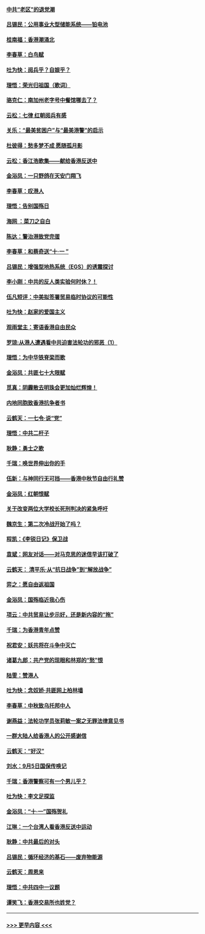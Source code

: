 #### [中共“老区”的退党潮](../pages/nsc993/n11545995.md?t=09260011) 
#### [吕锡民：公用事业大型储能系统——铅电池](../pages/nsc993/n11545701.md?t=09260011) 
#### [桂南福：香港潮涌北](../pages/nsc993/n11545682.md?t=09260011) 
#### [李春草：白鸟赋](../pages/nsc993/n11545663.md?t=09260011) 
#### [吐为快：阅兵乎？自娱乎？](../pages/nsc993/n11545625.md?t=09260011) 
#### [理悟：荣光归祖国（歌词）](../pages/nsc993/n11545616.md?t=09260011) 
#### [骆克仁：南加州老字号中餐馆哪去了？](../pages/nsc993/n11545120.md?t=09260011) 
#### [云松：七律 红朝阅兵有感](../pages/nsc993/n11542394.md?t=09260011) 
#### [关乐：“最美贫困户”与“最美港警”的启示](../pages/nsc993/n11542252.md?t=09260011) 
#### [杜彼得：愁多梦不成 愿随孤月影](../pages/nsc993/n11540296.md?t=09260011) 
#### [云松：香江浩歌集——献给香港反送中](../pages/nsc993/n11540149.md?t=09260011) 
#### [金浴凤：一只野鸽在天安门翔飞](../pages/nsc993/n11540280.md?t=09260011) 
#### [李春草：叹港人](../pages/nsc993/n11540119.md?t=09260011) 
#### [理悟：告别国殇日](../pages/nsc993/n11539610.md?t=09260011) 
#### [海网 ：菜刀之自白](../pages/nsc993/n11539597.md?t=09260011) 
#### [陈达：警治港致党完蛋](../pages/nsc993/n11538127.md?t=09260011) 
#### [李春草：和蔡奇送“十·一 ”](../pages/nsc993/n11537810.md?t=09260011) 
#### [吕锡民：增强型地热系统（EGS）的诱震探讨](../pages/nsc993/n11537765.md?t=09260011) 
#### [李小刚：中共的反人类实验何时休？！](../pages/nsc993/n11537669.md?t=09260011) 
#### [伍凡短评：中美拟签署贸易临时协议的可能性](../pages/nsc993/n11536773.md?t=09260011) 
#### [吐为快：赵家的爱国主义](../pages/nsc993/n11536750.md?t=09260011) 
#### [观雨堂主：寄语香港自由民众](../pages/nsc993/n11536735.md?t=09260011) 
#### [罗琼:从港人遭遇看中共迫害法轮功的邪恶（1）](../pages/nsc993/n11507862.md?t=09260011) 
#### [理悟：为中华铁脊梁而歌](../pages/nsc993/n11534458.md?t=09260011) 
#### [金浴凤：共匪七十大限赋](../pages/nsc993/n11534434.md?t=09260011) 
#### [觅真：阴霾散去明珠会更加灿烂辉煌！](../pages/nsc993/n11531858.md?t=09260011) 
#### [内地同胞致香港抗争者书](../pages/nsc993/n11531645.md?t=09260011) 
#### [云鹤天：一七令‧说“党”](../pages/nsc993/n11529099.md?t=09260011) 
#### [理悟：中共二杆子](../pages/nsc993/n11529046.md?t=09260011) 
#### [耿静：勇士之歌](../pages/nsc993/n11527562.md?t=09260011) 
#### [千瑞：唤世界伸出你的手](../pages/nsc993/n11526942.md?t=09260011) 
#### [伍新：与神同行无可挡——香港中秋节自由行礼赞](../pages/nsc993/n11526801.md?t=09260011) 
#### [金浴凤：红朝恨赋](../pages/nsc993/n11524312.md?t=09260011) 
#### [关于改变两位大学校长死刑判决的紧急呼吁](../pages/nsc993/n11524103.md?t=09260011) 
#### [魏京生：第二次冷战开始了吗？](../pages/nsc993/n11524023.md?t=09260011) 
#### [程凯：《李锐日记》保卫战](../pages/nsc993/n11522922.md?t=09260011) 
#### [袁斌：网友对话——对马克思的迷信早该打破了](../pages/nsc993/n11522561.md?t=09260011) 
#### [云鹤天： 清平乐‧从“抗日战争”到“解放战争”](../pages/nsc993/n11522917.md?t=09260011) 
#### [弈之：愿自由返祖国](../pages/nsc993/n11522810.md?t=09260011) 
#### [金浴凤：国殇临近我心伤](../pages/nsc993/n11522406.md?t=09260011) 
#### [项云：中共贸易让步示好，还是新内容的“拖”](../pages/nsc993/n11522395.md?t=09260011) 
#### [千瑞：为香港青年点赞](../pages/nsc993/n11521768.md?t=09260011) 
#### [祝君安：妖共将在斗争中灭亡](../pages/nsc993/n11520950.md?t=09260011) 
#### [诸葛九郎：共产党的现眼和林郑的“愁”恨](../pages/nsc993/n11520625.md?t=09260011) 
#### [陆雯：赞港人](../pages/nsc993/n11520609.md?t=09260011) 
#### [吐为快：念奴娇‧共匪网上柏林墙](../pages/nsc993/n11519122.md?t=09260011) 
#### [李春草：中秋致乌托邦中人](../pages/nsc993/n11518776.md?t=09260011) 
#### [谢燕益：法轮功学员张莉敏一案之无罪法律意见书](../pages/nsc993/n11517600.md?t=09260011) 
#### [一群大陆人给香港人的公开感谢信](../pages/nsc993/n11514797.md?t=09260011) 
#### [云鹤天：“好汉”](../pages/nsc993/n11513536.md?t=09260011) 
#### [刘水：9月5日国保传唤记](../pages/nsc993/n11513460.md?t=09260011) 
#### [千瑞：香港警察可有一个男儿乎？](../pages/nsc993/n11513109.md?t=09260011) 
#### [吐为快：李文足探监](../pages/nsc993/n11509622.md?t=09260011) 
#### [金浴凤：“十‧一”国殇贺礼](../pages/nsc993/n11509593.md?t=09260011) 
#### [江琳：一个台湾人看香港反送中运动](../pages/nsc993/n11509211.md?t=09260011) 
#### [耿静：中共最后的对头](../pages/nsc993/n11508308.md?t=09260011) 
#### [吕锡民：循环经济的基石——废弃物能源](../pages/nsc993/n11508212.md?t=09260011) 
#### [云鹤天：周恩来](../pages/nsc993/n11508055.md?t=09260011) 
#### [理悟：中共四中一议题](../pages/nsc993/n11507782.md?t=09260011) 
#### [谭笑飞：香港交易所也姓党？](../pages/nsc993/n11507753.md?t=09260011) 

----
#### [ >>> 更早内容 <<< ](../indexes/nsc993-earlier.md)
